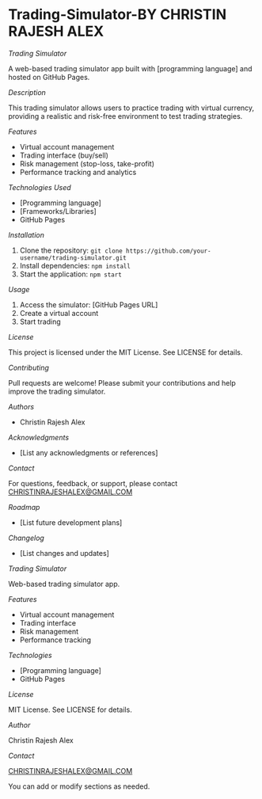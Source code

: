 # Trading-Simulator-BY CHRISTIN RAJESH ALEX

*Trading Simulator*

A web-based trading simulator app built with [programming language] and hosted on GitHub Pages.

*Description*

This trading simulator allows users to practice trading with virtual currency, providing a realistic and risk-free environment to test trading strategies.

*Features*

- Virtual account management
- Trading interface (buy/sell)
- Risk management (stop-loss, take-profit)
- Performance tracking and analytics

*Technologies Used*

- [Programming language]
- [Frameworks/Libraries]
- GitHub Pages

*Installation*

1. Clone the repository: `git clone https://github.com/your-username/trading-simulator.git`
2. Install dependencies: `npm install`
3. Start the application: `npm start`

*Usage*

1. Access the simulator: [GitHub Pages URL]
2. Create a virtual account
3. Start trading

*License*

This project is licensed under the MIT License. See LICENSE for details.

*Contributing*

Pull requests are welcome! Please submit your contributions and help improve the trading simulator.

*Authors*

- Christin Rajesh Alex

*Acknowledgments*

- [List any acknowledgments or references]

*Contact*

For questions, feedback, or support, please contact CHRISTINRAJESHALEX@GMAIL.COM

*Roadmap*

- [List future development plans]

*Changelog*

- [List changes and updates]

*Trading Simulator*

Web-based trading simulator app.

*Features*

- Virtual account management
- Trading interface
- Risk management
- Performance tracking

*Technologies*

- [Programming language]
- GitHub Pages

*License*

MIT License. See LICENSE for details.

*Author*

Christin Rajesh Alex

*Contact*

CHRISTINRAJESHALEX@GMAIL.COM

You can add or modify sections as needed.
